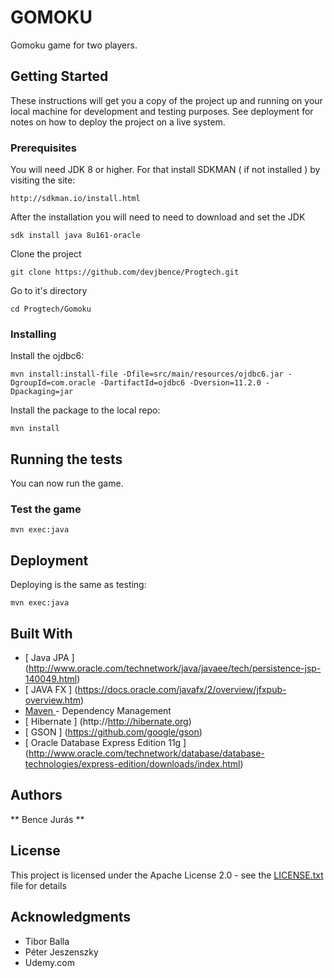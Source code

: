 # GOMOKU

Gomoku game for two players.

## Getting Started

These instructions will get you a copy of the project up and running on your local machine for development and testing purposes. See deployment for notes on how to deploy the project on a live system.

### Prerequisites

You will need JDK 8 or higher. For that install SDKMAN ( if not installed ) by visiting the site:

```
http://sdkman.io/install.html
```

After the installation you will need to need to download and set the JDK

```
sdk install java 8u161-oracle
```

Clone the project

```
git clone https://github.com/devjbence/Progtech.git

```
Go to it's directory
```
cd Progtech/Gomoku
```

### Installing

Install the ojdbc6:

```
mvn install:install-file -Dfile=src/main/resources/ojdbc6.jar -DgroupId=com.oracle -DartifactId=ojdbc6 -Dversion=11.2.0 -Dpackaging=jar
```

Install the package to the local repo:

```
mvn install
```

## Running the tests

You can now run the game.

### Test the game

```
mvn exec:java
```

## Deployment

Deploying is the same as testing:

```
mvn exec:java
```

## Built With
* [ Java JPA ] (http://www.oracle.com/technetwork/java/javaee/tech/persistence-jsp-140049.html)
* [ JAVA FX ] (https://docs.oracle.com/javafx/2/overview/jfxpub-overview.htm)
* [ Maven ](https://maven.apache.org/) - Dependency Management
* [ Hibernate ] (http://http://hibernate.org)
* [ GSON ] (https://github.com/google/gson)
* [ Oracle Database Express Edition 11g ] (http://www.oracle.com/technetwork/database/database-technologies/express-edition/downloads/index.html)


## Authors

 ** Bence Jurás ** 

## License

This project is licensed under the Apache License 2.0 - see the [LICENSE.txt](LICENSE.txt) file for details

## Acknowledgments

* Tibor Balla
* Péter Jeszenszky
* Udemy.com

